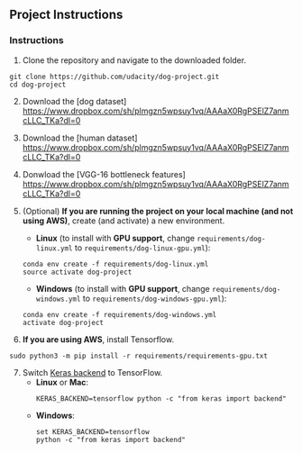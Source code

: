 

## Project Instructions

### Instructions

1. Clone the repository and navigate to the downloaded folder.
```	
git clone https://github.com/udacity/dog-project.git
cd dog-project
```

2. Download the [dog dataset] https://www.dropbox.com/sh/plmgzn5wpsuy1vq/AAAaX0RgPSElZ7anmcLLC_TKa?dl=0
3. Download the [human dataset] https://www.dropbox.com/sh/plmgzn5wpsuy1vq/AAAaX0RgPSElZ7anmcLLC_TKa?dl=0
4. Donwload the [VGG-16 bottleneck features] https://www.dropbox.com/sh/plmgzn5wpsuy1vq/AAAaX0RgPSElZ7anmcLLC_TKa?dl=0


5. (Optional) **If you are running the project on your local machine (and not using AWS)**, create (and activate) a new environment.

	- __Linux__ (to install with __GPU support__, change `requirements/dog-linux.yml` to `requirements/dog-linux-gpu.yml`): 
	```
	conda env create -f requirements/dog-linux.yml
	source activate dog-project
	```  
	- __Windows__ (to install with __GPU support__, change `requirements/dog-windows.yml` to `requirements/dog-windows-gpu.yml`):  
	```
	conda env create -f requirements/dog-windows.yml
	activate dog-project
	```

	
6. **If you are using AWS**, install Tensorflow.
```
sudo python3 -m pip install -r requirements/requirements-gpu.txt
```
	
7. Switch [Keras backend](https://keras.io/backend/) to TensorFlow.
	- __Linux__ or __Mac__: 
		```
		KERAS_BACKEND=tensorflow python -c "from keras import backend"
		```
	- __Windows__: 
		```
		set KERAS_BACKEND=tensorflow
		python -c "from keras import backend"
		```
